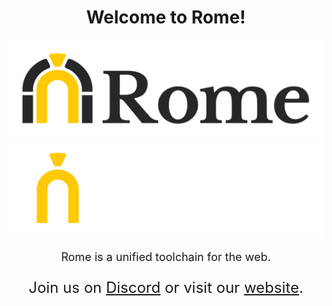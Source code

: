 <div align="center">
    <h1>Welcome to Rome!</h1>
</div>

<p align="center">
    <img alt="Rome's logo depicting an ancient Roman arch with the word Rome to its side"
         src="https://raw.githubusercontent.com/rome/brand/main/PNG/logo_transparent.png#gh-light-mode-only"
         width="700">
    <img alt="Rome's logo depicting an ancient Roman arch with the word Rome to its side"
         src="https://raw.githubusercontent.com/rome/brand/main/PNG/logo_white_yellow_transparent.png#gh-dark-mode-only"
         width="700">
</p>

<div align="center">
    <p style="font-size: 18px">Rome is a unified toolchain for the web.</p>
    <p style="font-size: 24px">
        Join us on <a href="https://discord.gg/rome">Discord</a> or visit our <a href="https://rome.tools">website</a>.
    </p>
</div>
